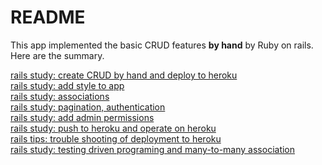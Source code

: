 # README

This app implemented the basic CRUD features **by hand** by Ruby on rails.  
Here are the summary.

[rails study: create CRUD by hand and deploy to heroku](rails_study_crud.md)  
[rails study: add style to app](add_styles.md)  
[rails study: associations](study_association.md)  
[rails study: pagination, authentication](study_pagination.md)  
[rails study: add admin permissions](add_admin_permit.md)  
[rails study: push to heroku and operate on heroku](deploy_to_heroku.md)   
[rails tips: trouble shooting of deployment to heroku](rails_study_tips.md)  
[rails study: testing driven programing and many-to-many association](testing_and_manyTomany.md)